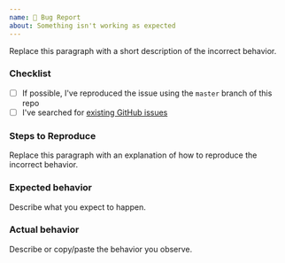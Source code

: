 ```yaml
---
name: 🐛 Bug Report
about: Something isn't working as expected
---
```


<!--
    Thanks for contributing to MetalPetal!

    Before you submit your issue, please replace each paragraph
    below with the relevant details for your bug, and complete
    the steps in the checklist by placing an 'x' in each box:
    
    - [x] I've completed this task
    - [ ] This task isn't completed
-->

Replace this paragraph with a short description of the incorrect behavior.

### Checklist
- [ ] If possible, I've reproduced the issue using the `master` branch of this repo
- [ ] I've searched for [existing GitHub issues](https://github.com/MetalPetal/MetalPetal/issues)

### Steps to Reproduce
Replace this paragraph with an explanation of how to reproduce the incorrect behavior.

### Expected behavior
Describe what you expect to happen.

### Actual behavior
Describe or copy/paste the behavior you observe.
